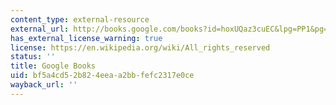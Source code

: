 ```yaml
---
content_type: external-resource
external_url: http://books.google.com/books?id=hoxUQaz3cuEC&lpg=PP1&pg=PA61#v=onepage&q&f=false
has_external_license_warning: true
license: https://en.wikipedia.org/wiki/All_rights_reserved
status: ''
title: Google Books
uid: bf5a4cd5-2b82-4eea-a2bb-fefc2317e0ce
wayback_url: ''
---
```

